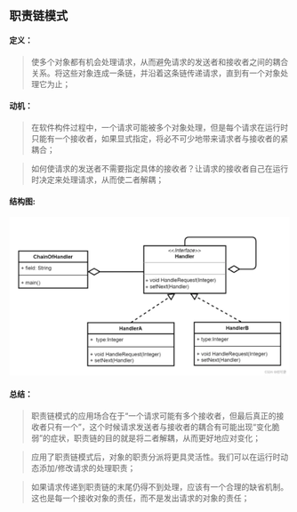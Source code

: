 ## 职责链模式
#### 定义：
> 使多个对象都有机会处理请求，从而避免请求的发送者和接收者之间的耦合关系。将这些对象连成一条链，并沿着这条链传递请求，直到有一个对象处理它为止；

#### 动机：
> 在软件构件过程中，一个请求可能被多个对象处理，但是每个请求在运行时只能有一个接收者，如果显式指定，将必不可少地带来请求者与接收者的紧耦合；

> 如何使请求的发送者不需要指定具体的接收者？让请求的接收者自己在运行时决定来处理请求，从而使二者解耦；

#### 结构图:

![](https://github.com/chjXu/DesignPattern/blob/main/figures/responsibilityChain.png)

#### 总结：
> 职责链模式的应用场合在于“一个请求可能有多个接收者，但最后真正的接收者只有一个”，这个时候请求发送者与接收者的耦合有可能出现“变化脆弱”的症状，职责链的目的就是将二者解耦，从而更好地应对变化；

> 应用了职责链模式后，对象的职责分派将更具灵活性。我们可以在运行时动态添加/修改请求的处理职责；

> 如果请求传递到职责链的末尾仍得不到处理，应该有一个合理的缺省机制。这也是每一个接收对象的责任，而不是发出请求的对象的责任；
